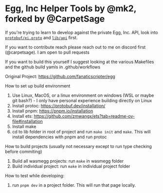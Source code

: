 # Egg, Inc Helper Tools by @mk2, forked by @CarpetSage

If you're trying to learn to develop against the private Egg, Inc. API, look into [`protobuf/ei.proto`](protobuf/ei.proto) and [`lib/api`](lib/api) first.

If you want to contribute reach please reach out to me on discord first (@carpetsage). I am open to pull requests

If you want to build this yourself I suggest looking at the various Makefiles and the github build yamls in .github/workflows

Original Project: https://github.com/fanaticscripter/egg

How to set up build environment

1. Use Linux, MacOS, or a linux environment on windows (WSL or maybe git bash?) - I only have personal experience building directly on Linux
1. Install protoc: https://protobuf.dev/installation/
1. Install pnpm: https://pnpm.io/installation
1. Install ets: https://github.com/zmwangx/ets?tab=readme-ov-file#installation
1. Install make
1. cd to lib folder in root of project and run `make init` and `make`. This will install dependencies with pnpm and run protoc

How to build projects (usually not necessary except to run type checking before commiting)
1. Build all wasmegg projects: run `make` in wasmegg folder
1. Build individual project: run `make` in individual project folder

How to test while developing:
1. run `pnpm dev` in a project folder. This will run that page locally.
